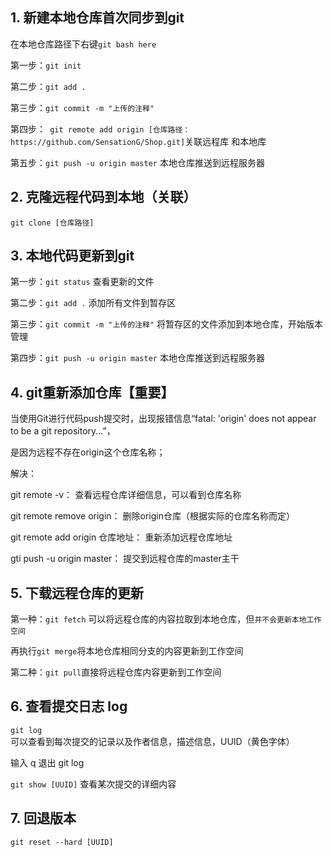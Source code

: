 ## 1. 新建本地仓库首次同步到git

   在本地仓库路径下右键`git bash here`

   第一步：`git init`

   第二步：`git add .`  

   第三步：`git commit -m "上传的注释"`

   第四步：` git remote add origin [仓库路径：https://github.com/SensationG/Shop.git]`关联远程库				和本地库

   第五步：`git push -u origin master` 本地仓库推送到远程服务器

## 2. 克隆远程代码到本地（关联）

   `git clone [仓库路径]` 

## 3. 本地代码更新到git

   第一步：`git status` 查看更新的文件

   第二步：`git add .`  添加所有文件到暂存区

   第三步：`git commit -m "上传的注释"` 将暂存区的文件添加到本地仓库，开始版本管理

   第四步：`git push -u origin master` 本地仓库推送到远程服务器

## 4. git重新添加仓库【重要】

   当使用Git进行代码push提交时，出现报错信息“fatal: 'origin' does not appear to be a git repository...”，

   是因为远程不存在origin这个仓库名称；

   解决：

   git remote -v：                      查看远程仓库详细信息，可以看到仓库名称

   git remote remove origin：            删除origin仓库（根据实际的仓库名称而定）

   git remote add origin 仓库地址：       重新添加远程仓库地址

   gti push -u origin master：            提交到远程仓库的master主干

## 5. 下载远程仓库的更新

   第一种：`git fetch` 可以将远程仓库的内容拉取到本地仓库，但`并不会更新本地工作空间`

   再执行`git merge`将本地仓库相同分支的内容更新到工作空间

   第二种：`git pull`直接将远程仓库内容更新到工作空间

## 6. 查看提交日志 log

   `git log` 可以查看到每次提交的记录以及作者信息，描述信息，UUID（黄色字体）

   输入 q 退出 git log

   `git show [UUID]` 查看某次提交的详细内容

## 7. 回退版本

   `git reset --hard [UUID]`

